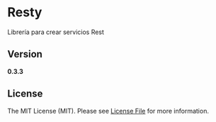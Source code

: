 Resty
=====

Librería para crear servicios Rest

Version
-------

__0.3.3__

License
-------

The MIT License (MIT). Please see [License File](https://github.om/mostofreddy/resty/blob/master/LICENSE.md) for more information.
